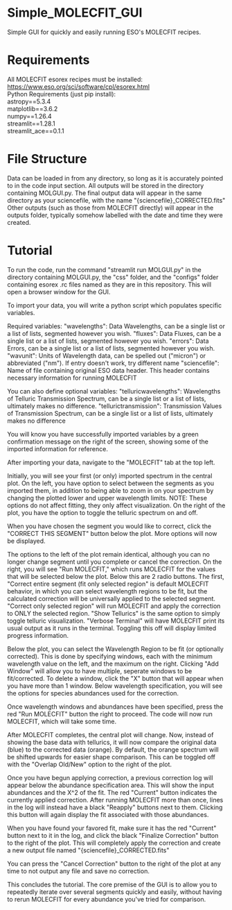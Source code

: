 # Simple_MOLECFIT_GUI
Simple GUI for quickly and easily running ESO's MOLECFIT recipes. 

# Requirements
All MOLECFIT esorex recipes must be installed: https://www.eso.org/sci/software/cpl/esorex.html  
Python Requirements (just pip install):  
astropy==5.3.4  
matplotlib==3.6.2  
numpy==1.26.4  
streamlit==1.28.1  
streamlit_ace==0.1.1  

# File Structure
Data can be loaded in from any directory, so long as it is accurately pointed to in the code input section.
All outputs will be stored in the directory containing MOLGUI.py. 
The final output data will appear in the same directory as your sciencefile, with the name "{sciencefile}\_CORRECTED.fits"
Other outputs (such as those from MOLECFIT directly) will appear in the outputs folder, typically somehow labelled with the date and time they were created.


# Tutorial
To run the code, run the command "streamlit run MOLGUI.py" in the directory containing MOLGUI.py, the "css" folder, and the "configs" folder containing esorex .rc files named as they are in this repository. This will open a browser window for the GUI.

To import your data, you will write a python script which populates specific variables.

Required variables:
"wavelengths": Data Wavelengths, can be a single list or a list of lists, segmented however you wish.
"fluxes": Data Fluxes, can be a single list or a list of lists, segmented however you wish.
"errors": Data Errors, can be a single list or a list of lists, segmented however you wish.
"wavunit": Units of Wavelength data, can be spelled out ("micron") or abbreviated ("nm"). If entry doesn't work, try different name
"sciencefile": Name of file containing original ESO data header. This header contains necessary information for running MOLECFIT

You can also define optional variables:
"telluricwavelengths": Wavelengths of Telluric Transmission Spectrum, can be a single list or a list of lists, ultimately makes no difference.
"tellurictransmission": Transmission Values of Transmission Spectrum, can be a single list or a list of lists, ultimately makes no difference

You will know you have successfully imported variables by a green confirmation message on the right of the screen, showing some of the imported information for reference.

After importing your data, navigate to the "MOLECFIT" tab at the top left.

Initially, you will see your first (or only) imported spectrum in the central plot. On the left, you have option to select between the segments as you imported them, in addition to being able to zoom in on your spectrum by changing the plotted lower and upper wavelength limits. NOTE: These options do not affect fitting, they only affect visualization. On the right of the plot, you have the option to toggle the telluric spectrum on and off.

When you have chosen the segment you would like to correct, click the "CORRECT THIS SEGMENT" button below the plot. More options will now be displayed.

The options to the left of the plot remain identical, although you can no longer change segment until you complete or cancel the correction. 
On the right, you will see "Run MOLECFIT," which runs MOLECFIT for the values that will be selected below the plot. 
Below this are 2 radio buttons. 
The first, "Correct entire segment (fit only selected region" is default MOLECFIT behavior, in which you can select wavelength regions to be fit, but the calculated correction will be universally applied to the selected segment. 
"Correct only selected region" will run MOLECFIT and apply the correction to ONLY the selected region. 
"Show Tellurics" is the same option to simply toggle telluric visualization. 
"Verbose Terminal" will have MOLECFIT print its usual output as it runs in the terminal. Toggling this off will display limited progress information.

Below the plot, you can select the Wavelength Region to be fit (or optionally corrected). This is done by specifying windows, each with the minimum wavelength value on the left, and the maximum on the right. 
Clicking "Add Window" will allow you to have multiple, seperate windows to be fit/corrected.
To delete a window, click the "X" button that will appear when you have more than 1 window.
Below wavelength specification, you will see the options for species abundances used for the correction.

Once wavelength windows and abundances have been specified, press the red "Run MOLECFIT" button the right to proceed. The code will now run MOLECFIT, which will take some time.

After MOLECFIT completes, the central plot will change. Now, instead of showing the base data with tellurics, it will now compare the original data (blue) to the corrected data (orange). By default, the orange spectrum will be shifted upwards for easier shape comparison. This can be toggled off with the "Overlap Old/New" option to the right of the plot.

Once you have begun applying correction, a previous correction log will appear below the abundance specification area. This will show the input abundances and the X^2 of the fit. The red "Current" button indicates the currently applied correction. After running MOLECFIT more than once, lines in the log will instead have a black "Reapply" buttons next to them. Clicking this button will again display the fit associated with those abundances.

When you have found your favored fit, make sure it has the red "Current" button next to it in the log, and click the black "Finalize Correction" button to the right of the plot. This will completely apply the correction and create a new output file named "{sciencefile}_CORRECTED.fits"

You can press the "Cancel Correction" button to the right of the plot at any time to not output any file and save no correction. 

This concludes the tutorial. The core premise of the GUI is to allow you to repeatedly iterate over several segments quickly and easily, without having to rerun MOLECFIT for every abundance you've tried for comparison. 
